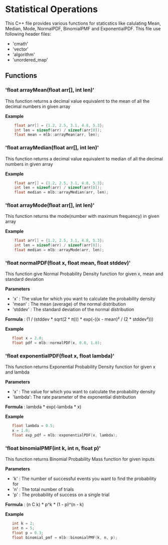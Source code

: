 # Statistical Operations

This C++ file provides various functions for staticstics like calulating Mean, Median, Mode, NormalPDF, BinomialPMF and ExponentialPDF. This file use following header files:

- 'cmath'
- 'vector'
- 'algorithm'
- 'unordered_map'

## Functions

### 'float arrayMean(float arr[], int len)'
This function returns a decimal value equivalent to the mean of all the decimal numbers in given array

**Example**
```cpp
    float arr[] = {1.2, 2.5, 3.1, 4.8, 5.3};
    int len = sizeof(arr) / sizeof(arr[0]);
    float mean = mlb::arrayMean(arr, len);
```

### 'float arrayMedian(float arr[], int len)'
This function returns a decimal value equivalent to median of all the decimal numbers in given array

**Example**
```cpp
    float arr[] = {1.2, 2.5, 3.1, 4.8, 5.3};
    int len = sizeof(arr) / sizeof(arr[0]);
    float median = mlb::arrayMedian(arr, len);
```

### 'float arrayMode(float arr[], int len)'
This function returns the mode(number with maximum frequency) in given array

**Example**
```cpp
    float arr[] = {1.2, 2.5, 3.1, 4.8, 5.3};
    int len = sizeof(arr) / sizeof(arr[0]);
    float median = mlb::arrayMode(arr, len);
```

### 'float normalPDF(float x, float mean, float stddev)'
This function give Normal Probability Density function for given x, mean and standard deviation

**Parameters**
 - 'x' : The value for which you want to calculate the probability density
 - 'mean' : The mean (average) of the normal distribution
 - 'stddev' : The standard deviation of the normal distribution

**Formula**
 : (1 / (stddev * sqrt(2 * π))) * exp(-((x - mean)² / (2 * stddev²)))

**Example**
```cpp
   float x = 2.0;
   float pdf = mlb::normalPDF(x, 0.0, 1.0);
```

### 'float exponentialPDF(float x, float lambda)'
This function returns Exponential Probability Density function for given x and lambda

**Parameters**
 - 'x' : The value for which you want to calculate the probability density
 - 'lambda': The rate parameter of the exponential distribution

**Formula**
 : lambda * exp(-lambda * x)

**Example**
```cpp
   float lambda = 0.5;
   x = 1.0;
   float exp_pdf = mlb::exponentialPDF(x, lambda);
```

### 'float binomialPMF(int k, int n, float p)'
This function returns Binomial Probability Mass function for given inputs

**Parameters**
 - 'k' : The number of successful events you want to find the probability for
 - 'n' : The total number of trials
 - 'p' : The probability of success on a single trial

**Formula**
 : (n C k) * p^k * (1 - p)^(n - k)

**Example**
```cpp
   int k = 2;
   int n = 5;
   float p = 0.3;
   float binomial_pmf = mlb::binomialPMF(k, n, p);
```